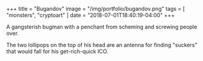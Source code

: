+++
title = "Bugandov"
image = "/img/portfolio/bugandov.png"
tags = [ "monsters", "cryptoart" ]
date = "2018-07-01T18:40:19-04:00"
+++

A gangsterish bugman with a penchant from scheming and screwing people over.

<!--more-->

The two lollipops on the top of his head are an antenna for finding "suckers" that would fall for his get-rich-quick ICO.
